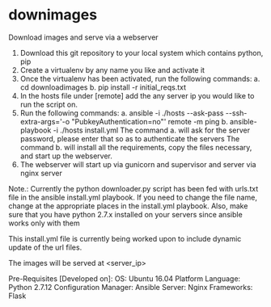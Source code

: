 # downimages
Download images and serve via a webserver

1. Download this git repository to your local system which contains python, pip
2. Create a virtualenv by any name you like and activate it
3. Once the virtualenv has been activated, run the following commands:
    a. cd downloadimages
    b. pip install -r initial_reqs.txt
4. In the hosts file under [remote] add the any server ip you would like to run the script on.
5. Run the following commands:
    a. ansible -i ./hosts --ask-pass --ssh-extra-args='-o "PubkeyAuthentication=no"' remote -m ping
    b. ansible-playbook -i ./hosts install.yml
    The command a. will ask for the server password, please enter that so as to authenticate the servers
    The command b. will install all the requirements, copy the files necessary, and start up the webserver.
6. The webserver will start up via gunicorn and supervisor and server via nginx server

Note.: Currently the python downloader.py script has been fed with urls.txt file in the ansible install.yml playbook.
If you need to change the file name, change at the appropriate places in the install.yml playbook.
Also, make sure that you have python 2.7.x installed on your servers since ansible works only with them

This install.yml file is currently being worked upon to include dynamic update of the url files.

The images will be served at <server_ip>


Pre-Requisites [Developed on]:
OS:                     Ubuntu 16.04
Platform Language:      Python 2.7.12
Configuration Manager:  Ansible
Server:                 Nginx
Frameworks:             Flask
